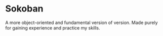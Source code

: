 # Sokoban
A more object-oriented and fundamental version of version. Made purely for gaining experience and practice my skills.
